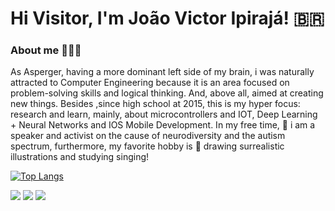 

# Hi Visitor, I'm João Victor Ipirajá! 🇧🇷
### About me 👨🏽‍💻
  As Asperger, having a more dominant left side of my brain, i was naturally attracted to Computer Engineering because it is an area focused on problem-solving skills and logical thinking. And, above all, aimed at creating new things. 
  Besides ,since high school at 2015, this is my hyper focus: research and learn, mainly, about microcontrollers and IOT, Deep Learning + Neural Networks and IOS Mobile Development. 
  In my free time, 🎤 i am a speaker and activist on the cause of neurodiversity and the autism spectrum, furthermore, my favorite hobby is 🎨 drawing surrealistic illustrations and studying singing!

[![Top Langs](https://github-readme-stats.vercel.app/api/top-langs/?username=joaoipiraja&layout=compact)](https://github.com/anuraghazra/github-readme-stats)

[![](https://img.shields.io/badge/YouTube-FF0000?style=for-the-badge&logo=youtube&logoColor=white)](https://www.youtube.com/channel/UC91ApSF7BGsnC2aGT5UfwoA)
[![](https://img.shields.io/badge/Instagram-FF8C1A?style=for-the-badge&logo=instagram&logoColor=white)](https://www.instagram.com/joaoipiraja/)
[![](https://img.shields.io/badge/LinkedIn-0077B5?style=for-the-badge&logo=linkedin&logoColor=white)](https://www.linkedin.com/in/jo%C3%A3o-victor-ipiraj%C3%A1-4450091bb/)
